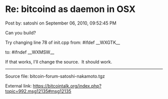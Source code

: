 # Re: bitcoind as daemon in OSX

Post by: satoshi on September 06, 2010, 09:52:45 PM

Can you build?

Try changing line 78 of init.cpp from:
#ifdef \_\_WXGTK\_\_

to:
#ifndef \_\_WXMSW\_\_

If that works, I'll change the source. &nbsp;It should work.

---

Source file: bitcoin-forum-satoshi-nakamoto.tgz

External link: https://bitcointalk.org/index.php?topic=992.msg12135#msg12135
